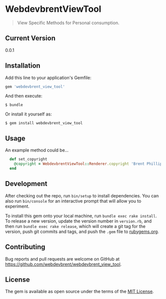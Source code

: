 # WebdevbrentViewTool

> View Specific Methods for Personal consumption.

## Current Version
0.0.1

## Installation

Add this line to your application's Gemfile:

```ruby
gem 'webdevbrent_view_tool'
```

And then execute:

    $ bundle

Or install it yourself as:

    $ gem install webdevbrent_view_tool

## Usage

An example method could be...

```ruby
  def set_copyright
    @copyright = WebdevbrentViewTool::Renderer.copyright 'Brent Phillips', 'All rights reserved'
  end
```

## Development

After checking out the repo, run `bin/setup` to install dependencies. You can also run `bin/console` for an interactive prompt that will allow you to experiment.

To install this gem onto your local machine, run `bundle exec rake install`. To release a new version, update the version number in `version.rb`, and then run `bundle exec rake release`, which will create a git tag for the version, push git commits and tags, and push the `.gem` file to [rubygems.org](https://rubygems.org).

## Contributing

Bug reports and pull requests are welcome on GitHub at https://github.com/webdevbrent/webdevbrent_view_tool.

## License

The gem is available as open source under the terms of the [MIT License](https://opensource.org/licenses/MIT).
